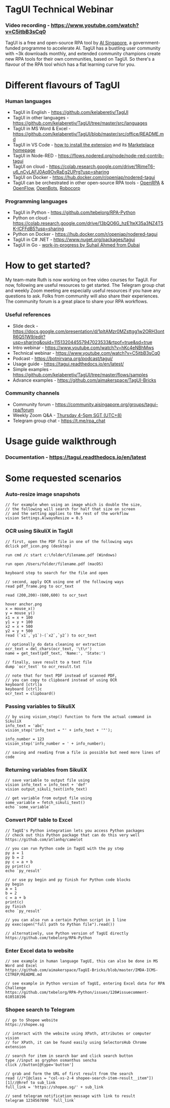 # TagUI Technical Webinar

### Video recording - https://www.youtube.com/watch?v=C5itbB3sCq0

TagUI is a free and open-source RPA tool by [AI Singapore](https://aisingapore.org), a government-funded programme to accelerate AI. TagUI has a bustling user community with ~3k downloads monthly, and extended community champions create new RPA tools for their own communities, based on TagUI. So there's a flavour of the RPA tool which has a flat learning curve for you.

# Different flavours of TagUI

### Human languages
- TagUI in English - https://github.com/kelaberetiv/TagUI
- TagUI in other languages - https://github.com/kelaberetiv/TagUI/tree/master/src/languages
- TagUI in MS Word & Excel - https://github.com/kelaberetiv/TagUI/blob/master/src/office/README.md
- TagUI in VS Code - [how to install the extension](https://www.linkedin.com/posts/kensoh_hi-vs-code-folks-who-love-rpa-now-you-can-activity-6805445134034042880--PWT) and its [Marketplace homepage](https://marketplace.visualstudio.com/items?itemName=TagUisupport.tagui-support)
- TagUI in Node-RED - https://flows.nodered.org/node/node-red-contrib-tagui
- TagUI on cloud - https://colab.research.google.com/drive/1RimeT6-u6_nCyLAFJ0Aq9OvRaEg2UPrg?usp=sharing
- TagUI on Docker - https://hub.docker.com/r/openiap/nodered-tagui
- TagUI can be orchestrated in other open-source RPA tools - [OpenRPA](https://github.com/open-rpa/openrpa) & [OpenFlow](https://github.com/open-rpa/openflow), [OpenBots](https://www.linkedin.com/posts/openbots_openbots-studio-demo-support-for-tag-ui-activity-6788174021964943361-RrUD), [Robocorp](https://youtu.be/HAfQpNZVbKI)

### Programming languages
- TagUI in Python - https://github.com/tebelorg/RPA-Python
- Python on cloud - https://colab.research.google.com/drive/13bQO6G_hzE1teX35a3NZ4T5K-ICFFdB5?usp=sharing
- Python on Docker - https://hub.docker.com/r/openiap/nodered-tagui
- TagUI in C# .NET - https://www.nuget.org/packages/tagui
- TagUI in Go - [work-in-progress by Suhail Ahmed from Dubai](https://www.linkedin.com/posts/kensoh_hi-fans-of-go-programming-language-would-activity-6804658389772324864-_OgH)

# How to get started?

My team-mate Ruth is now working on free video courses for TagUI. For now, following are useful resources to get started. The Telegram group chat and weekly Zoom meeting are especially useful resources if you have any questions to ask. Folks from community will also share their experiences. The community forum is a great place to share your RPA workflows.

### Useful references
- Slide deck - https://docs.google.com/presentation/d/1pltAMzr0MZsttgg1w2ORH3ontR6Q51W9/edit?usp=sharing&ouid=115132044557947023533&rtpof=true&sd=true
- Intro webinar -  https://www.youtube.com/watch?v=hKc4eNBhMws
- Technical webinar - https://www.youtube.com/watch?v=C5itbB3sCq0
- Podcast - https://botnirvana.org/podcast/tagui/
- Usage guide -  https://tagui.readthedocs.io/en/latest/  
- Simple examples -  https://github.com/kelaberetiv/TagUI/tree/master/flows/samples
- Advance examples - https://github.com/aimakerspace/TagUI-Bricks

### Community channels
- Community forum - https://community.aisingapore.org/groups/tagui-rpa/forum
- Weekly Zoom Q&A - [Thursday 4-5pm SGT (UTC+8)](https://github.com/kelaberetiv/TagUI/issues/914)
- Telegram group chat -  https://t.me/rpa_chat

# Usage guide walkthrough
### Documentation - https://tagui.readthedocs.io/en/latest

# Some requested scenarios
### Auto-resize image snapshots
```
// for example when using an image which is double the size,
// the following will search for half that size on screen
// and the setting applies to the rest of the workflow
vision Settings.AlwaysResize = 0.5
```

### OCR using SikuliX in TagUI
```
// first, open the PDF file in one of the following ways
dclick pdf_icon.png (desktop)

run cmd /c start c:\folder\filename.pdf (Windows)

run open /Users/folder/filename.pdf (macOS)

keyboard step to search for the file and open

// second, apply OCR using one of the following ways 
read pdf_frame.png to ocr_text

read (200,200)-(600,600) to ocr_text

hover anchor.png
x = mouse_x()
y = mouse_y()
x1 = x + 100
y1 = y + 100
x2 = x + 500
y2 = y + 500
read (`x1`,`y1`)-(`x2`,`y2`) to ocr_text

// optionally do data cleaning or extraction
ocr_text = del_chars(ocr_text, '\t\r')
name = get_text(pdf_text, 'Name:', 'State:')

// finally, save result to a text file
dump `ocr_text` to ocr_result.txt

// note that for text PDF instead of scanned PDF,
// you can copy to clipboard instead of using OCR
keyboard [ctrl]a
keyboard [ctrl]c
ocr_text = clipboard()
```

### Passing variables to SikuliX
```
// by using vision_step() function to form the actual command in SikuliX
info_text = 'abc'
vision_step('info_text = "' + info_text + '"');

info_number = 123
vision_step('info_number = ' + info_number);

// saving and reading from a file is possible but need more lines of code
```

### Returning variables from SikuliX
```
// save variable to output file using
vision info_text = info_text + 'def'
vision output_sikuli_text(info_text)

// get variable from output file using
some_variable = fetch_sikuli_text()
echo `some_variable`
```

### Convert PDF table to Excel
```
// TagUI's Python integration lets you access Python packages
// check out this Python package that can do this very well
https://github.com/atlanhq/camelot

// you can run Python code in TagUI with the py step
py a = 1
py b = 2
py c = a + b
py print(c)
echo `py_result`

// or use py begin and py finish for Python code blocks
py begin
a = 1
b = 2
c = a + b
print(c)
py finish
echo `py_result`

// you can also run a certain Python script in 1 line
py exec(open("full path to Python file").read())

// alternatively, use Python version of TagUI directly
https://github.com/tebelorg/RPA-Python
```

### Enter Excel data to website
```
// see example in human language TagUI, this can also be done in MS Word and Excel
https://github.com/aimakerspace/TagUI-Bricks/blob/master/IMDA-ICMS-CITREP/README.md

// see example in Python version of TagUI, entering Excel data for RPA Challenge
https://github.com/tebelorg/RPA-Python/issues/120#issuecomment-610518196
```

### Shopee search to Telegram
```
// go to Shopee website
https://shopee.sg

// interact with the website using XPath, attributes or computer vision
// for XPath, it can be found easily using SelectorsHub Chrome extension

// search for item in search bar and click search button
type //input as gryphon osmanthus sencha
click //button[@type='button']

// grab and form the URL of first result from the search
read (//*[@class = "col-xs-2-4 shopee-search-item-result__item"])[1]//@href to sub_link
full_link = 'https://shopee.sg/' + sub_link

// send telegram notification message with link to result
telegram 1234567890 `full_link`
```
